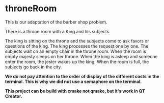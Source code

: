 # throneRoom

This is our adaptation of the barber shop problem.

There is a throne room with a King and his subjects. 

The king is sitting on the throne and the subjects come to ask favors or questions of the king.
The king processes the request one by one.
The subjects wait on an empty chair in the throne room.
When the room is empty majesty sleeps on her throne.
When the king is asleep and someone enter the room, the jester wakes up the king, 
When the room is full, the subjects go back in the city. 

**We do not pay attention to the order of display of the different costs in the terminal. This is why we did not use a semaphore on the terminal.**

**This project can be build with cmake not qmake, but it's work in QT Creator.**
